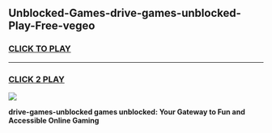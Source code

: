 
## Unblocked-Games-drive-games-unblocked-Play-Free-vegeo
<h3>
<a href="https://premium76.site?title=drive-games-unblocked&ref=20A">CLICK TO PLAY</a></h3>
<hr>

<h3>
<a href="https://premium76.site?title=drive-games-unblocked&ref=20A">CLICK 2 PLAY</a>
  
</h3>

<a href="https://premium76.site?title=drive-games-unblocked&ref=20A"><img src="https://clearcache.store/games.png"></a>


**drive-games-unblocked games unblocked: Your Gateway to Fun and Accessible Online Gaming**
